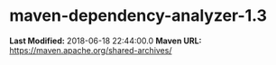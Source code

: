 # maven-dependency-analyzer-1.3

**Last Modified:** 2018-06-18 22:44:00.0
**Maven URL:** https://maven.apache.org/shared-archives/
